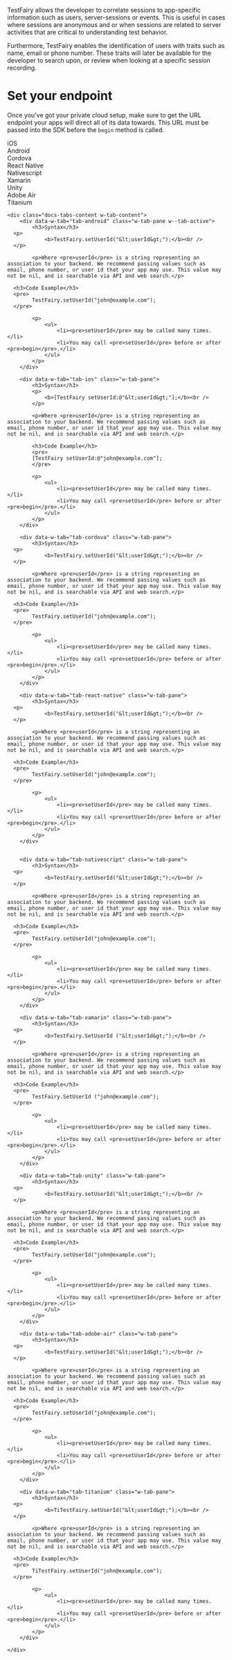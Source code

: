 TestFairy allows the developer to correlate sessions to app-specific information such as users, server-sessions or events.
This is useful in cases where sessions are anonymous and or when sessions are related to server activities that are critical to understanding test behavior.

Furthermore, TestFairy enables the identification of users with traits such as name, email or phone number. These traits will later be available for the developer to search upon, or review when looking at a specific session recording.

# Set your endpoint

Once you've got your private cloud setup, make sure to get the URL endpoint your apps will direct all of its data towards. This URL must be passed into the SDK before the `begin` method is called.

<div data-duration-in="300" data-duration-out="100" class="docs-tabs w-tabs">
	<div class="docs-tabs-menu w-tab-menu">
		<a data-w-tab="tab-ios" class="docs-tab w-inline-block w-tab-link w--current">
			<div>iOS</div>
		</a>
		<a data-w-tab="tab-android" class="docs-tab w-inline-block w-tab-link">
			<div>Android</div>
		</a>
		<a data-w-tab="tab-cordova" class="docs-tab w-inline-block w-tab-link">
			<div>Cordova</div>
		</a>
		<a data-w-tab="tab-react-native" class="docs-tab w-inline-block w-tab-link">
			<div>React Native</div>
		</a>
		<a data-w-tab="tab-nativescript" class="docs-tab w-inline-block w-tab-link">
			<div>Nativescript</div>
		</a>
		<a data-w-tab="tab-xamarin" class="docs-tab w-inline-block w-tab-link">
			<div>Xamarin</div>
		</a>
		<a data-w-tab="tab-unity" class="docs-tab w-inline-block w-tab-link">
			<div>Unity</div>
		</a>
		<a data-w-tab="tab-adobe-air" class="docs-tab w-inline-block w-tab-link">
			<div>Adobe Air</div>
		</a>
		<a data-w-tab="tab-titanium" class="docs-tab w-inline-block w-tab-link">
			<div>Titanium</div>
		</a>
	</div>

	<div class="docs-tabs-content w-tab-content">
		<div data-w-tab="tab-android" class="w-tab-pane w--tab-active">
			<h3>Syntax</h3>
      <p>
				<b>TestFairy.setUserId("&lt;userId&gt;");</b><br />
      </p>

			<p>Where <pre>userId</pre> is a string representing an association to your backend. We recommend passing values such as email, phone number, or user id that your app may use. This value may not be nil, and is searchable via API and web search.</p>

      <h3>Code Example</h3>
      <pre>
			TestFairy.setUserId("john@example.com");
      </pre>

			<p>
				<ul>
					<li><pre>setUserId</pre> may be called many times.</li>
					<li>You may call <pre>setUserId</pre> before or after <pre>begin</pre>.</li>
				</ul>
			</p>
		</div>

		<div data-w-tab="tab-ios" class="w-tab-pane">
			<h3>Syntax</h3>
			<p>
				<b>[TestFairy setUserId:@"&lt;userId&gt;"];</b><br />
			</p>

			<p>Where <pre>userId</pre> is a string representing an association to your backend. We recommend passing values such as email, phone number, or user id that your app may use. This value may not be nil, and is searchable via API and web search.</p>

			<h3>Code Example</h3>
			<pre>
			[TestFairy setUserId:@"john@example.com"];
			</pre>

			<p>
				<ul>
					<li><pre>setUserId</pre> may be called many times.</li>
					<li>You may call <pre>setUserId</pre> before or after <pre>begin</pre>.</li>
				</ul>
			</p>
		</div>

		<div data-w-tab="tab-cordova" class="w-tab-pane">
			<h3>Syntax</h3>
      <p>
				<b>TestFairy.setUserId("&lt;userId&gt;");</b><br />
      </p>

			<p>Where <pre>userId</pre> is a string representing an association to your backend. We recommend passing values such as email, phone number, or user id that your app may use. This value may not be nil, and is searchable via API and web search.</p>

      <h3>Code Example</h3>
      <pre>
			TestFairy.setUserId("john@example.com");
      </pre>

			<p>
				<ul>
					<li><pre>setUserId</pre> may be called many times.</li>
					<li>You may call <pre>setUserId</pre> before or after <pre>begin</pre>.</li>
				</ul>
			</p>
		</div>

		<div data-w-tab="tab-react-native" class="w-tab-pane">
			<h3>Syntax</h3>
      <p>
				<b>TestFairy.setUserId("&lt;userId&gt;");</b><br />
      </p>

			<p>Where <pre>userId</pre> is a string representing an association to your backend. We recommend passing values such as email, phone number, or user id that your app may use. This value may not be nil, and is searchable via API and web search.</p>

      <h3>Code Example</h3>
      <pre>
			TestFairy.setUserId("john@example.com");
      </pre>

			<p>
				<ul>
					<li><pre>setUserId</pre> may be called many times.</li>
					<li>You may call <pre>setUserId</pre> before or after <pre>begin</pre>.</li>
				</ul>
			</p>
		</div>


		<div data-w-tab="tab-nativescript" class="w-tab-pane">
			<h3>Syntax</h3>
      <p>
				<b>TestFairy.setUserId("&lt;userId&gt;");</b><br />
      </p>

			<p>Where <pre>userId</pre> is a string representing an association to your backend. We recommend passing values such as email, phone number, or user id that your app may use. This value may not be nil, and is searchable via API and web search.</p>

      <h3>Code Example</h3>
      <pre>
			TestFairy.setUserId("john@example.com");
      </pre>

			<p>
				<ul>
					<li><pre>setUserId</pre> may be called many times.</li>
					<li>You may call <pre>setUserId</pre> before or after <pre>begin</pre>.</li>
				</ul>
			</p>
		</div>

		<div data-w-tab="tab-xamarin" class="w-tab-pane">
			<h3>Syntax</h3>
      <p>
				<b>TestFairy.SetUserId ("&lt;userId&gt;");</b><br />
      </p>

			<p>Where <pre>userId</pre> is a string representing an association to your backend. We recommend passing values such as email, phone number, or user id that your app may use. This value may not be nil, and is searchable via API and web search.</p>

      <h3>Code Example</h3>
      <pre>
			TestFairy.SetUserId ("john@example.com");
      </pre>

			<p>
				<ul>
					<li><pre>setUserId</pre> may be called many times.</li>
					<li>You may call <pre>setUserId</pre> before or after <pre>begin</pre>.</li>
				</ul>
			</p>
		</div>

		<div data-w-tab="tab-unity" class="w-tab-pane">
			<h3>Syntax</h3>
      <p>
				<b>TestFairy.setUserId("&lt;userId&gt;");</b><br />
      </p>

			<p>Where <pre>userId</pre> is a string representing an association to your backend. We recommend passing values such as email, phone number, or user id that your app may use. This value may not be nil, and is searchable via API and web search.</p>

      <h3>Code Example</h3>
      <pre>
			TestFairy.setUserId("john@example.com");
      </pre>

			<p>
				<ul>
					<li><pre>setUserId</pre> may be called many times.</li>
					<li>You may call <pre>setUserId</pre> before or after <pre>begin</pre>.</li>
				</ul>
			</p>
		</div>

		<div data-w-tab="tab-adobe-air" class="w-tab-pane">
			<h3>Syntax</h3>
      <p>
				<b>TestFairy.setUserId("&lt;userId&gt;");</b><br />
      </p>

			<p>Where <pre>userId</pre> is a string representing an association to your backend. We recommend passing values such as email, phone number, or user id that your app may use. This value may not be nil, and is searchable via API and web search.</p>

      <h3>Code Example</h3>
      <pre>
			TestFairy.setUserId("john@example.com");
      </pre>

			<p>
				<ul>
					<li><pre>setUserId</pre> may be called many times.</li>
					<li>You may call <pre>setUserId</pre> before or after <pre>begin</pre>.</li>
				</ul>
			</p>
		</div>

		<div data-w-tab="tab-titanium" class="w-tab-pane">
			<h3>Syntax</h3>
      <p>
				<b>TiTestFairy.setUserId("&lt;userId&gt;");</b><br />
      </p>

			<p>Where <pre>userId</pre> is a string representing an association to your backend. We recommend passing values such as email, phone number, or user id that your app may use. This value may not be nil, and is searchable via API and web search.</p>

      <h3>Code Example</h3>
      <pre>
			TiTestFairy.setUserId("john@example.com");
      </pre>

			<p>
				<ul>
					<li><pre>setUserId</pre> may be called many times.</li>
					<li>You may call <pre>setUserId</pre> before or after <pre>begin</pre>.</li>
				</ul>
			</p>
		</div>

	</div>
</div>
